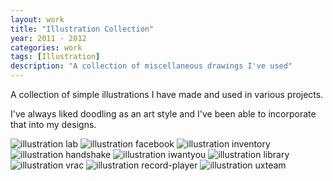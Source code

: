 ```yaml
---
layout: work
title: "Illustration Collection"
year: 2011 - 2012
categories: work
tags: [Illustration]
description: "A collection of miscellaneous drawings I've used"
---
```


A collection of simple illustrations I have made and used in various projects. 

I've always liked doodling as an art style and I've been able to incorporate that into my designs. 

![illustration lab]({{site.site_url}}/img/projects/illustrations/BookLab.png "illustration lab")
![illustration facebook]({{site.site_url}}/img/projects/illustrations/facebook.png "illustration facebook")
![illustration inventory]({{site.site_url}}/img/projects/illustrations/inventory.png "illustration inventory")
![illustration handshake]({{site.site_url}}/img/projects/illustrations/Handshake.png "illustration handshake")
![illustration iwantyou]({{site.site_url}}/img/projects/illustrations/Iwantyou.png "illustration iwantyou")
![illustration library]({{site.site_url}}/img/projects/illustrations/Library.png "illustration library")
![illustration vrac]({{site.site_url}}/img/projects/illustrations/vrac.png "illustration vrac")
![illustration record-player]({{site.site_url}}/img/projects/illustrations/record_player.png "illustration record-player")
![illustration uxteam]({{site.site_url}}/img/projects/illustrations/UXTeam.png "illustration uxteam")